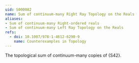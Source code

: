 ```yaml
---
uid: S000082
name: Sum of continuum-many Right Ray Topology on the Reals
aliases:
- Sum of continuum-many Right-ordered reals
- Sum of continuum-many Left Ray Topology on the Reals
refs:
  - doi: 10.1007/978-1-4612-6290-9 
    name: Counterexamples in Topology
---
```


The topological sum of continuum-many copies of {S42}.
